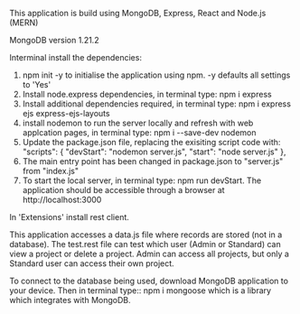 This application is build using MongoDB, Express, React and Node.js (MERN)

MongoDB version 1.21.2


Interminal install the dependencies:

1.  npm init -y to initialise the application using npm.  -y defaults all settings to 'Yes'
2.  Install node.express dependencies, in terminal type: npm i express
3.  Install additional dependencies required, in terminal type: npm i express ejs express-ejs-layouts
4.  install nodemon to run the server locally and refresh with web applcation pages, in terminal type: npm i --save-dev nodemon
5.  Update the package.json file, replacing the exisiting script code with:
"scripts": {
    "devStart": "nodemon server.js",
    "start": "node server.js"
  },
6.  The main entry point has been changed in package.json to "server.js" from "index.js"
7.  To start the local server, in terminal type: npm run devStart.  The application should be accessible through a browser at http://localhost:3000

In 'Extensions' install rest client.

This application accesses a data.js file where records are stored (not in a database).  The test.rest file can test which user (Admin or Standard) can view a project or delete a project.  Admin can access all projects, but only a Standard user can access their own project.

To connect to the database being used, download MongoDB application to your device.  Then in terminal type:: npm i mongoose which is a library which integrates with MongoDB.